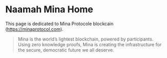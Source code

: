 # Naamah Mina Home
This page is dedicated to Mina Protocole blockcain (<a href="https://minaprotocol.com" target="_blank">https://minaprotocol.com</a>).
> Mina is the world’s lightest blockchain, powered by participants.
> Using zero knowledge proofs, Mina is creating the infrastructure
> for the secure, democratic future we all deserve.

